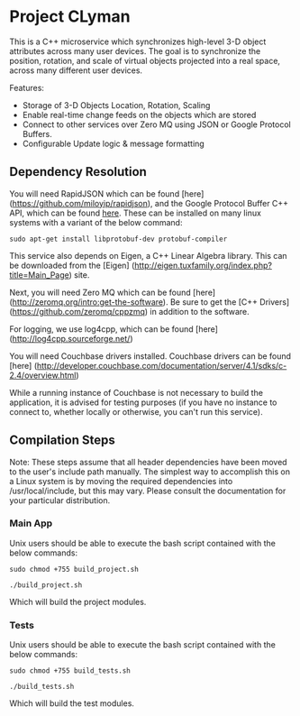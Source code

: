 # Project CLyman

This is a C++ microservice which synchronizes high-level 3-D object attributes across many user devices.  The goal is to synchronize the position, rotation, and scale of virtual objects projected into a real space, across many different user devices.

Features:
* Storage of 3-D Objects Location, Rotation, Scaling
* Enable real-time change feeds on the objects which are stored
* Connect to other services over Zero MQ using JSON or Google Protocol Buffers.
* Configurable Update logic & message formatting


## Dependency Resolution

You will need RapidJSON which can be found [here] (https://github.com/miloyip/rapidjson), and the Google Protocol Buffer C++ API, which can be found [here](https://developers.google.com/protocol-buffers).  These can be installed on many linux systems with a variant of the below command:

`sudo apt-get install libprotobuf-dev protobuf-compiler`

This service also depends on Eigen, a C++ Linear Algebra library.  This can be downloaded from the [Eigen] (http://eigen.tuxfamily.org/index.php?title=Main_Page) site.

Next, you will need Zero MQ which can be found [here] (http://zeromq.org/intro:get-the-software). Be sure to get the [C++ Drivers] (https://github.com/zeromq/cppzmq) in addition to the software.

For logging, we use log4cpp, which can be found [here] (http://log4cpp.sourceforge.net/)

You will need Couchbase drivers installed.  Couchbase drivers can be found [here] (http://developer.couchbase.com/documentation/server/4.1/sdks/c-2.4/overview.html)

While a running instance of Couchbase is not necessary to build the application, it is advised for testing purposes (if you have no instance to connect to, whether locally or otherwise, you can't run this service).

## Compilation Steps

Note: These steps assume that all header dependencies have been moved to the user's include path manually.  The simplest way to accomplish this on a Linux system is by moving the required dependencies into /usr/local/include, but this may vary.  Please consult the documentation for your particular distribution.

### Main App

Unix users should be able to execute the bash script contained with the below commands:

`sudo chmod +755 build_project.sh`

`./build_project.sh`

Which will build the project modules.

### Tests

Unix users should be able to execute the bash script contained with the below commands:

`sudo chmod +755 build_tests.sh`

`./build_tests.sh`

Which will build the test modules.
